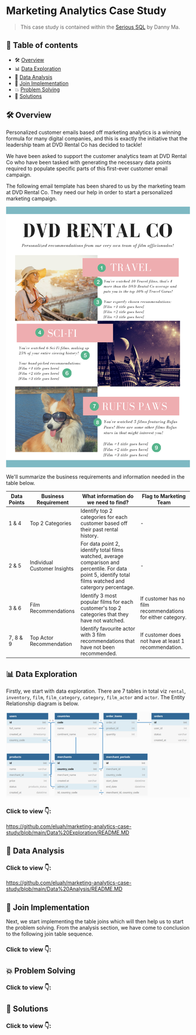 # Marketing Analytics Case Study 

> This case study is contained within the [Serious SQL](https://www.datawithdanny.com) by Danny Ma. 
## 📕 **Table of contents**
<!--ts-->
   * 🛠️ [Overview](#️-overview)
   * 📊 [Data Exploration](-#data-exploration)
   * 📌 [Data Analysis](#-data-analysis)
   * 🧲 [Join Implementation](#-join-implementation)
   * 💥 [Problem Solving](#-problem-solving)
   * 🚀 [Solutions](#-solutions)


## 🛠️ Overview
Personalized customer emails based off marketing analytics is a winning formula for many digital companies, and this is exactly the initiative that the leadership team at DVD Rental Co has decided to tackle!

We have been asked to support the customer analytics team at DVD Rental Co who have been tasked with generating the necessary data points required to populate specific parts of this first-ever customer email campaign.

The following email template has been shared to us by the marketing team at DVD Rental Co. They need our help in order to start a personalized marketing campaign.

<p align="center">
  
<img src="https://github.com/eluah/marketing-analytics-case-study/blob/main/img/dvd_rental_co.png" alt="email-template" width="700px">
  
</p>

We'll summarize the business requirements and information needed in the table below.

Data Points | Business Requirement | What information do we need to find? | Flag to Marketing Team | 
----------- | ----------- | ------------------------------------ | -------------- |
1 & 4       | Top 2 Categories | Identify top 2 categories for each customer based off their past rental history. | - |
2 & 5       | Individual Customer Insights | For data point 2, identify total films watched, average comparison and percentile. For data point 5, identify total films watched and catergory percentage. | - |
3 & 6       | Film Recommendations | Identify 3 most popular films for each customer's top 2 categories that they have not watched. | If customer has no film recommendations for either category. |
7, 8 & 9    | Top Actor Recommendation | Identify favourite actor with 3 film recommendations that have not been recommended. | If customer does not have at least 1 recommendation. |


## 📊 Data Exploration
Firstly, we start with data exploration. There are 7 tables in total viz ```rental```, ```inventory```, ```film```, ```film_category```, ```category```, ```film_actor``` and ```actor```. The Entity Relationship diagram is below.

<p align="center">
    <img src="https://github.com/eluah/marketing-analytics-case-study/blob/main/img/dvd_rental_erd.png" alt="erd">
</p>

### Click to view 👇:
https://github.com/eluah/marketing-analytics-case-study/blob/main/Data%20Exploration/README.MD

## 📌 Data Analysis

### Click to view 👇:
https://github.com/eluah/marketing-analytics-case-study/blob/main/Data%20Analysis/README.MD

## 🧲 Join Implementation

Next, we start implementing the table joins which will then help us to start the problem solving. From the analysis section, we have come to conclusion to the following join table sequence.

### Click to view 👇:


## 💥 Problem Solving

### Click to view 👇:


## 🚀 Solutions

### Click to view 👇:


